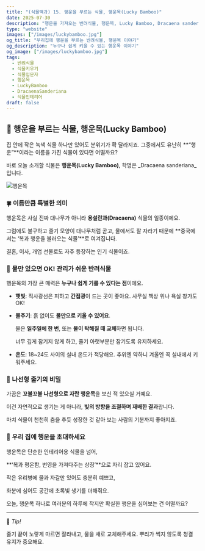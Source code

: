 ```yaml
---
title: "(식물백과) 15. 행운을 부르는 식물, 행운목(Lucky Bamboo)"
date: 2025-07-30
description: "행운을 가져오는 반려식물, 행운목, Lucky Bamboo, Dracaena sanderiana"
type: "website"
images: ["/images/luckybamboo.jpg"]
og_title: "우리집에 행운을 부르는 반려식물, 행운목 이야기"
og_description: "누구나 쉽게 키울 수 있는 행운목 이야기"
og_image: ["/images/luckybamboo.jpg"]
tags:
  - 반려식물
  - 식물키우기
  - 식물입문자
  - 행운목
  - LuckyBamboo
  - DracaenaSanderiana
  - 식물인테리어
draft: false
---
```


## 🌱 행운을 부르는 식물, 행운목(Lucky Bamboo)

  
집 안에 작은 녹색 식물 하나만 있어도 분위기가 확 달라지죠. 그중에서도 유난히 **“행운”**이라는 이름을 가진 식물이 있다면 어떨까요?

바로 오늘 소개할 식물은 **행운목(Lucky Bamboo)**, 학명은 _Dracaena sanderiana_입니다.

![행운목](/images/luckybamboo.jpg)

### 🍀 이름만큼 특별한 의미
 

행운목은 사실 진짜 대나무가 아니라 **용설란과(Dracaena)** 식물의 일종이에요.

그럼에도 불구하고 줄기 모양이 대나무처럼 곧고, 물에서도 잘 자라기 때문에 **중국에서는 ‘복과 행운을 불러오는 식물’**로 여겨집니다.

결혼, 이사, 개업 선물로도 자주 등장하는 인기 식물이죠.

  

### 🌊 물만 있으면 OK! 관리가 쉬운 반려식물

  

행운목의 가장 큰 매력은 **누구나 쉽게 기를 수 있다는 점**이에요.

- **햇빛**: 직사광선은 피하고 **간접광**이 드는 곳이 좋아요. 사무실 책상 위나 욕실 창가도 OK!
    
- **물주기**: 흙 없이도 **물만으로 키울 수 있어요**.
    
    물은 **일주일에 한 번**, 또는 **물이 탁해질 때 교체**하면 됩니다.
    
    너무 깊게 잠기지 않게 하고, 줄기 아랫부분만 잠기도록 유지하세요.
    
- **온도**: 18~24도 사이의 실내 온도가 적당해요. 추위엔 약하니 겨울엔 꼭 실내에서 키워주세요.
    

  

### 🌿 나선형 줄기의 비밀

  

가끔은 **꼬불꼬불 나선형으로 자란 행운목**을 보신 적 있으실 거예요.

이건 자연적으로 생기는 게 아니라, **빛의 방향을 조절하며 재배한 결과**랍니다.

마치 식물이 천천히 춤을 추듯 성장한 것 같아 보는 사람의 기분까지 좋아지죠.

  

### 💚 우리 집에 행운을 초대하세요

  

행운목은 단순한 인테리어용 식물을 넘어,

**‘복과 평온함, 번영을 가져다주는 상징’**으로 자리 잡고 있어요.

  

작은 유리병에 물과 자갈만 있어도 충분히 예쁘고,

화분에 심어도 공간에 초록빛 생기를 더해줘요.

오늘, 행운목 하나로 여러분의 하루에 작지만 확실한 행운을 심어보는 건 어떨까요?

---

📌 _Tip!_

줄기 끝이 노랗게 마르면 잘라내고, 물을 새로 교체해주세요. 뿌리가 썩지 않도록 청결 유지가 중요해요.